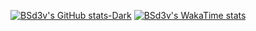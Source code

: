 [![BSd3v's GitHub stats-Dark](https://github-readme-stats.vercel.app/api?username=bsd3v&show_icons=true&theme=dark#gh-dark-mode-only)](#)
[![BSd3v's WakaTime stats](https://github-readme-stats.vercel.app/api/wakatime?username=@bsd3v&layout=compact)]([https://github.com/anuraghazra/github-readme-stats](https://wakatime.com/@BSd3v))

<!--
**BSd3v/BSd3v** is a ✨ _special_ ✨ repository because its `README.md` (this file) appears on your GitHub profile.

Here are some ideas to get you started:

- 🔭 I’m currently working on ...
- 🌱 I’m currently learning ...
- 👯 I’m looking to collaborate on ...
- 🤔 I’m looking for help with ...
- 💬 Ask me about ...
- 📫 How to reach me: ...
- 😄 Pronouns: ...
- ⚡ Fun fact: ...
-->
